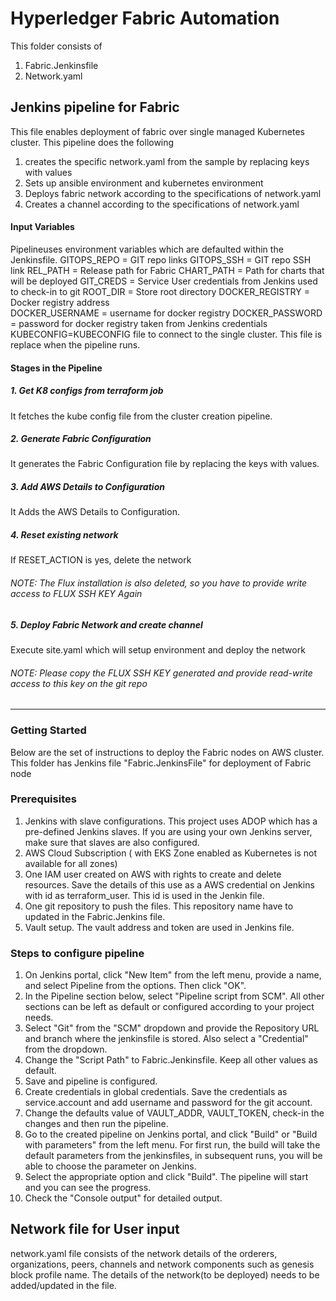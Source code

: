 # Hyperledger Fabric Automation
This folder consists of 
1. Fabric.Jenkinsfile
2. Network.yaml


## Jenkins pipeline for Fabric
This file enables deployment of fabric over single managed Kubernetes cluster. 
This pipeline does the following
 1. creates the specific network.yaml from the sample by replacing keys with values
 2. Sets up ansible environment and kubernetes environment
 3. Deploys fabric network according to the specifications of network.yaml
 4. Creates a channel according to the specifications of network.yaml

#### Input Variables
Pipelineuses environment variables which are defaulted within the Jenkinsfile.
    GITOPS_REPO = GIT repo links
    GITOPS_SSH = GIT repo SSH link
    REL_PATH = Release path for Fabric
    CHART_PATH = Path for charts that will be deployed
    GIT_CREDS = Service User credentials from Jenkins used to check-in to git
    ROOT_DIR = Store root directory
    DOCKER_REGISTRY = Docker registry address		    
    DOCKER_USERNAME = username for docker registry 
    DOCKER_PASSWORD = password for docker registry taken from Jenkins credentials
    KUBECONFIG=KUBECONFIG file to connect to the single cluster. This file is replace when the pipeline runs.

#### Stages in the Pipeline

##### 1. Get K8 configs from terraform job
It fetches the kube config file from the cluster creation pipeline.
##### 2. Generate Fabric Configuration
It generates the Fabric Configuration file by replacing the keys with values.
##### 3. Add AWS Details to Configuration
It Adds the AWS Details to Configuration.
##### 4. Reset existing network
If RESET_ACTION is yes, delete the network
###### NOTE: The Flux installation is also deleted, so you have to provide write access to FLUX SSH KEY Again
##### 5. Deploy Fabric Network and create channel
Execute site.yaml which will setup environment and deploy the network
###### NOTE: Please copy the FLUX SSH KEY generated and provide read-write access to this key on the git repo

-------

### Getting Started
Below are the set of instructions to deploy the Fabric nodes on AWS cluster. This folder has Jenkins file "Fabric.JenkinsFile" for deployment of Fabric node 

### Prerequisites
1. Jenkins with slave configurations. This project uses ADOP which has a pre-defined Jenkins slaves. If you are using your own Jenkins server, make sure that slaves are also configured.
2. AWS Cloud Subscription ( with EKS Zone enabled as Kubernetes is not available for all zones)
3. One IAM user created on AWS with rights to create and delete resources. Save the details of this use as a AWS credential on Jenkins with id as terraform_user. This id is used in the Jenkin file.
4. One git repository to  push the  files. This repository name have to updated  in the Fabric.Jenkins file.
5. Vault setup. The vault address and token are used in Jenkins file. 

### Steps to configure pipeline
1. On Jenkins portal, click "New Item" from the left menu, provide a name, and select Pipeline from the options. Then click "OK".
2. In the Pipeline section below, select "Pipeline script from SCM". All other sections can be left as default or configured according to your project needs.
3. Select "Git" from the "SCM" dropdown and provide the Repository URL and branch where the jenkinsfile is stored. Also select a "Credential" from the dropdown.
4. Change the "Script Path" to Fabric.Jenkinsfile. Keep all other values as default.
5. Save and pipeline is configured.
6. Create credentials in global credentials. Save the credentials as service.account and add  username and password for the git account.
7. Change the defaults value of  VAULT_ADDR, VAULT_TOKEN, check-in the changes and then run the pipeline.
8. Go to the created pipeline on Jenkins portal, and click "Build" or "Build with parameters" from the left menu. For first run, the build will take the default parameters from the jenkinsfiles, in subsequent runs, you will be able to choose the parameter on Jenkins.
9. Select the appropriate option and click "Build". The pipeline will start and you can see the progress.
10. Check the "Console output" for detailed output.

## Network file for User input
network.yaml file consists of the network details of the orderers, organizations, peers, channels and network components such as genesis block profile name. The details of the network(to be deployed) needs to be added/updated in the file.



